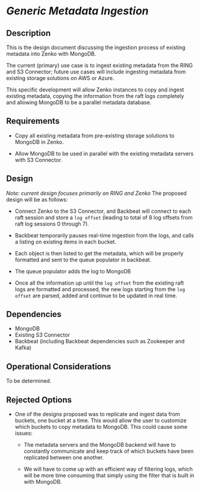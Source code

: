 # *Generic Metadata Ingestion*

## Description

This is the design document discussing the ingestion process of existing metadata
into Zenko with MongoDB.

The current (primary) use case is to ingest existing metadata from the RING and
S3 Connector; future use cases will include ingesting metadata from existing storage
solutions
on AWS or Azure.

This specific development will allow Zenko instances to copy and ingest existing
metadata,
copying the information from the raft logs completely and allowing MongoDB to be
a parallel metadata database.

## Requirements

* Copy all existing metadata from pre-existing storage solutions to MongoDB in Zenko.

* Allow MongoDB to be used in parallel with the existing metadata servers with S3
  Connector.

## Design

*Note: current design focuses primarily on RING and Zenko*
The proposed design will be as follows:

* Connect Zenko to the S3 Connector, and Backbeat will connect to each raft session
  and store a `log offset` (leading to total of 8 log offsets from raft log sessions
  0 through 7).
* Backbeat temporarily pauses real-time ingestion from the logs, and calls a listing
  on existing items in each bucket.
* Each object is then listed to get the metadata, which will be properly formatted
  and sent to the queue populator in backbeat.
* The queue populator adds the log to MongoDB

* Once all the information up until the `log offset` from the existing raft logs
  are formatted and processed, the new logs starting from the `log offset` are parsed,
  added and continue to be updated in real time.

## Dependencies

* MongoDB
* Existing S3 Connector
* Backbeat (including Backbeat dependencies such as Zookeeper and Kafka)

## Operational Considerations

To be determined.

## Rejected Options

* One of the designs proposed was to replicate and ingest data from buckets, one
  bucket at a time. This would allow the user to customize which buckets to copy
  metadata to MongoDB. This could cause some issues:

  * The metadata servers and the MongoDB backend will have to constantly communicate
    and keep track of which buckets have been replicated between one another.

  * We will have to come up with an efficient way of filtering logs, which will be
    more time consuming that simply using the filter that is built in with MongoDB.
